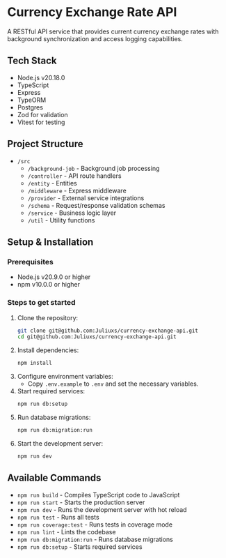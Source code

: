# Currency Exchange Rate API

A RESTful API service that provides current currency exchange rates with background synchronization and access logging capabilities.

## Tech Stack

- Node.js v20.18.0
- TypeScript
- Express
- TypeORM
- Postgres
- Zod for validation
- Vitest for testing

## Project Structure

- `/src`
  - `/background-job` - Background job processing
  - `/controller` - API route handlers
  - `/entity` - Entities
  - `/middleware` - Express middleware
  - `/provider` - External service integrations
  - `/schema` - Request/response validation schemas
  - `/service` - Business logic layer
  - `/util` - Utility functions

## Setup & Installation

### Prerequisites
- Node.js v20.9.0 or higher
- npm v10.0.0 or higher

### Steps to get started
1. Clone the repository:
   ```sh
   git clone git@github.com:Juliuxs/currency-exchange-api.git
   cd git@github.com:Juliuxs/currency-exchange-api.git
   ```
2. Install dependencies:
   ```sh
   npm install
   ```
3. Configure environment variables:
   - Copy `.env.example` to `.env` and set the necessary variables.
4. Start required services:
   ```sh
   npm run db:setup
   ```
5. Run database migrations:
   ```sh
   npm run db:migration:run
   ```
6. Start the development server:
   ```sh
   npm run dev
   ```

## Available Commands


- `npm run build` - Compiles TypeScript code to JavaScript
- `npm run start` - Starts the production server
- `npm run dev` - Runs the development server with hot reload
- `npm run test` - Runs all tests
- `npm run coverage:test` - Runs tests in coverage mode
- `npm run lint` - Lints the codebase
- `npm run db:migration:run` - Runs database migrations
- `npm run db:setup` - Starts required services